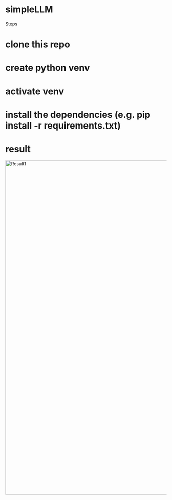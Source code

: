 # simpleLLM

Steps

# clone this repo
# create python venv
# activate venv
# install the dependencies (e.g. pip install -r requirements.txt)
# result 
<img width="1044" alt="Result1" src="https://github.com/jaeHbk/pythonLLM/assets/101753425/78ae5278-098c-402e-a99a-dfb85ca173f5">
